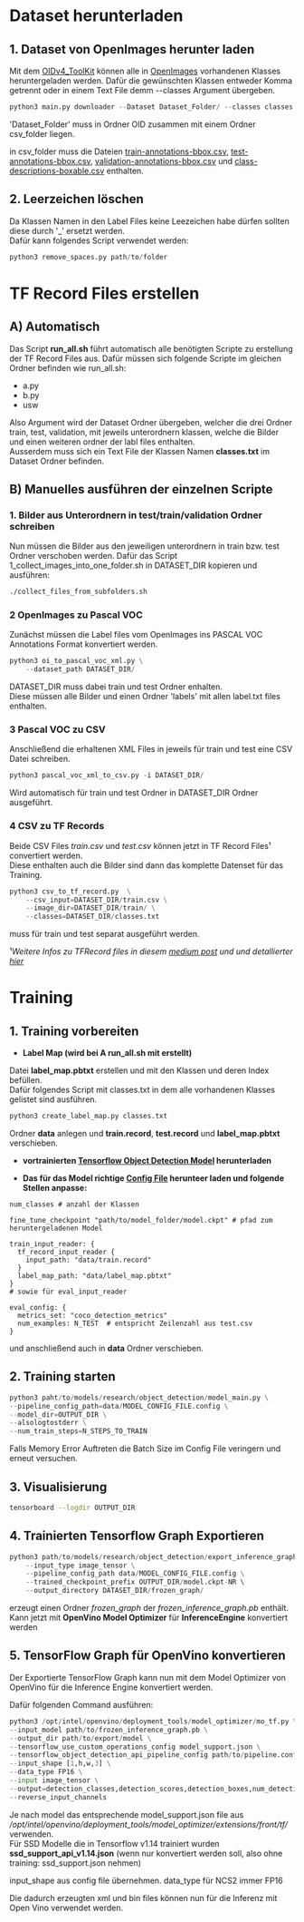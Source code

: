 # Dataset herunterladen
## 1. Dataset von OpenImages herunter laden
Mit dem [OIDv4_ToolKit](https://github.com/EscVM/OIDv4_ToolKit) können alle in [OpenImages](https://storage.googleapis.com/openimages/2018_04/bbox_labels_600_hierarchy_visualizer/circle.html) vorhandenen Klasses heruntergeladen werden.
Dafür die gewünschten Klassen entweder Komma getrennt oder in einem Text File demm --classes Argument übergeben.

```python
python3 main.py downloader --Dataset Dataset_Folder/ --classes classes.txt --limit 2000 --type_csv all
```
'Dataset_Folder' muss in Ordner OID zusammen mit einem Ordner csv_folder liegen.  

in csv_folder muss die Dateien [train-annotations-bbox.csv](https://storage.googleapis.com/openimages/2018_04/train/train-annotations-bbox.csv), [test-annotations-bbox.csv](https://storage.googleapis.com/openimages/2018_04/test/test-annotations-bbox.csv), [validation-annotations-bbox.csv](https://storage.googleapis.com/openimages/2018_04/validation/validation-annotations-bbox.csv) und [class-descriptions-boxable.csv](https://storage.googleapis.com/openimages/2018_04/class-descriptions-boxable.csv) enthalten.

## 2. Leerzeichen löschen

Da Klassen Namen in den Label Files keine Leezeichen habe dürfen sollten diese durch '_' ersetzt werden.  
Dafür kann folgendes Script verwendet werden:  
```python
python3 remove_spaces.py path/to/folder
```

# TF Record Files erstellen

## A) Automatisch

Das Script **run_all.sh** führt automatisch alle benötigten Scripte zu erstellung der TF Record Files aus. Dafür müssen sich folgende Scripte im gleichen Ordner befinden wie run_all.sh:
* a.py
* b.py
* usw

Also Argument wird der Dataset Ordner übergeben, welcher die drei Ordner train, test, validation, mit jeweils unterordnern klassen, welche die Bilder und einen weiteren ordner der labl files enthalten.  
Ausserdem muss sich ein Text File der Klassen Namen **classes.txt** im Dataset Ordner befinden.

## B) Manuelles ausführen der einzelnen Scripte


### 1. Bilder aus Unterordnern in test/train/validation Ordner schreiben
Nun müssen die Bilder aus den jeweiligen unterordnern in train bzw. test Ordner verschoben werden. Dafür das Script 1_collect_images_into_one_folder.sh in DATASET_DIR kopieren und ausführen:

```bash
./collect_files_from_subfolders.sh
```


### 2 OpenImages zu Pascal VOC

Zunächst müssen die Label files vom OpenImages ins PASCAL VOC Annotations Format konvertiert werden.

```python
python3 oi_to_pascal_voc_xml.py \
    --dataset_path DATASET_DIR/
```

DATASET_DIR muss dabei train und test Ordner enhalten.  
Diese müssen alle Bilder und einen Ordner 'labels' mit allen label.txt files enthalten.

### 3 Pascal VOC zu CSV 

Anschließend die erhaltenen XML Files in jeweils für train und test eine CSV Datei schreiben. 


```python
python3 pascal_voc_xml_to_csv.py -i DATASET_DIR/
```
Wird automatisch für train und test Ordner in DATASET_DIR Ordner ausgeführt.


### 4 CSV zu TF Records

Beide CSV Files *train.csv* und *test.csv* können jetzt in TF Record Files¹ convertiert werden.  
Diese enthalten auch die Bilder sind dann das komplette Datenset für das Training.


```python
python3 csv_to_tf_record.py  \
    --csv_input=DATASET_DIR/train.csv \
    --image_dir=DATASET_DIR/train/ \
    --classes=DATASET_DIR/classes.txt
```
muss für train und test separat ausgeführt werden.

¹*Weitere Infos zu TFRecord files in diesem [medium post](https://medium.com/mostly-ai/tensorflow-records-what-they-are-and-how-to-use-them-c46bc4bbb564) und und detallierter [hier](http://machinelearninguru.com/deep_learning/tensorflow/basics/tfrecord/tfrecord.html)*


# Training

## 1. Training vorbereiten

* **Label Map (wird bei A run_all.sh mit erstellt)**

Datei **label_map.pbtxt** erstellen und mit den Klassen und deren Index befüllen.  
Dafür folgendes Script mit classes.txt in dem alle vorhandenen Klasses gelistet sind ausführen.

```python
python3 create_label_map.py classes.txt
```

Ordner **data** anlegen und **train.record**, **test.record** und **label_map.pbtxt** verschieben.



* **vortrainierten [Tensorflow Object Detection Model](https://github.com/tensorflow/models/blob/master/research/object_detection/g3doc/detection_model_zoo.md) herunterladen**  

* **Das für das Model richtige [Config File](https://github.com/tensorflow/models/tree/master/research/object_detection/samples/configs) herunteer laden und folgende Stellen anpasse:**




```config
num_classes # anzahl der Klassen 
```

```
fine_tune_checkpoint "path/to/model_folder/model.ckpt" # pfad zum heruntergeladenen Model
```

```
train_input_reader: {
  tf_record_input_reader {
    input_path: "data/train.record"
  }
  label_map_path: "data/label_map.pbtxt"
}
# sowie für eval_input_reader
```
```
eval_config: {
  metrics_set: "coco_detection_metrics"
  num_examples: N_TEST  # entspricht Zeilenzahl aus test.csv
}
```
und anschließend auch in **data** Ordner verschieben.



## 2. Training starten

```python
python3 paht/to/models/research/object_detection/model_main.py \
--pipeline_config_path=data/MODEL_CONFIG_FILE.config \
--model_dir=OUTPUT_DIR \
--alsologtostderr \
--num_train_steps=N_STEPS_TO_TRAIN
```
Falls Memory Error Auftreten die Batch Size im Config File veringern und erneut versuchen.

## 3. Visualisierung

```bash
tensorboard --logdir OUTPUT_DIR
```

## 4. Trainierten Tensorflow Graph Exportieren

```python
python3 path/to/models/research/object_detection/export_inference_graph.py \
    --input_type image_tensor \
    --pipeline_config_path data/MODEL_CONFIG_FILE.config \
    --trained_checkpoint_prefix OUTPUT_DIR/model.ckpt-NR \ 
    --output_directory DATASET_DIR/frozen_graph/
```

erzeugt einen Ordner *frozen_graph* der *frozen_inference_graph.pb* enthält.  
Kann jetzt mit **OpenVino Model Optimizer** für **InferenceEngine** konvertiert werden



## 5. TensorFlow Graph für OpenVino konvertieren

Der Exportierte TensorFlow Graph kann nun mit dem Model Optimizer von OpenVino für die Inference Engine konvertiert werden.

Dafür folgenden Command ausführen:

```python
python3 /opt/intel/openvino/deployment_tools/model_optimizer/mo_tf.py \
--input_model path/to/frozen_inference_graph.pb \
--output_dir path/to/export/model \
--tensorflow_use_custom_operations_config model_support.json \
--tensorflow_object_detection_api_pipeline_config path/to/pipeline.config \
--input_shape [1,h,w,3] \
--data_type FP16 \
--input image_tensor \
--output=detection_classes,detection_scores,detection_boxes,num_detections \
--reverse_input_channels
```
Je nach model das entsprechende model_support.json file aus */opt/intel/openvino/deployment_tools/model_optimizer/extensions/front/tf/* verwenden.  
Für SSD Modelle die in Tensorflow v1.14 trainiert wurden **ssd_support_api_v1.14.json**
(wenn nur konvertiert werden soll, also ohne training: ssd_support.json nehmen) 

input_shape aus config file übernehmen.
data_type für NCS2 immer FP16

Die dadurch erzeugten xml und bin files können nun für die Inferenz mit Open Vino verwendet werden.

